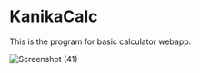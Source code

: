 # KanikaCalc

This is the program for basic calculator webapp.

![Screenshot (41)](https://github.com/Kanikaagarwal7/KanikaCalc/assets/99046673/d7ab3420-154e-4625-96d7-1ca28ae3da70)
